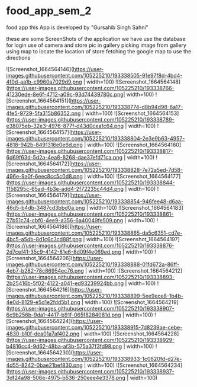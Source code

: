 # food_app_sem_2
food app
this App is developed by "Gursahib Singh Sahni"

these are some ScreenShots of the application 
we have use the database for login 
use of camera and store pic in gallery
picking image from gallery
using map to locate the location of store 
fetching the google map to use the directions 


![Screenshot_1664564146](https://user-images.githubusercontent.com/105225210/193338505-91e97f8d-4bd4-4f0d-aa1b-c9960a7029d9.png | width=100)
![Screenshot_1664564148](https://user-images.githubusercontent.com/105225210/193338766-41230ede-8e6f-4712-a09c-93d74439780c.png| width=100)
![Screenshot_1664564151](https://user-images.githubusercontent.com/105225210/193338774-d8b94d98-6a17-4fe5-9729-5fa315b86352.png | width=100)
![Screenshot_1664564153](https://user-images.githubusercontent.com/105225210/193338789-e38075eb-32e3-4976-877f-d43d0cea1c64.png | width=100)
![Screenshot_1664564157](https://user-images.githubusercontent.com/105225210/193338804-2e3e9b63-4957-4818-942b-8491316e0e6d.png | width=100)
![Screenshot_1664564160](https://user-images.githubusercontent.com/105225210/193338817-6d69f63d-5d2a-4ea8-8268-dae37efd71ca.png | width=100)
![Screenshot_1664564172](https://user-images.githubusercontent.com/105225210/193338828-7e72a5ed-7d58-496e-9a0f-6eec8cc5c0d8.png | width=100)
![Screenshot_1664564177](https://user-images.githubusercontent.com/105225210/193338844-1156295c-65ad-4b3e-add4-2f72235c44d4.png | width=100)
![Screenshot_1664564179](https://user-images.githubusercontent.com/105225210/193338854-946fee48-d6aa-46d5-b4db-3487cd3bbd0a.png | width=100)
![Screenshot_1664564183](https://user-images.githubusercontent.com/105225210/193338861-27b51c74-cbf0-4ee9-a356-6a40049fe509.png | width=100)
![Screenshot_1664564186](https://user-images.githubusercontent.com/105225210/193338865-da5c6351-cd7e-4bc5-a5db-8d1c6c3cd88f.png | width=100)
![Screenshot_1664564197](https://user-images.githubusercontent.com/105225210/193338876-2d7cef41-35c9-4142-81e6-8d09f4e069ed.png | width=100)
![Screenshot_1664564206](https://user-images.githubusercontent.com/105225210/193338888-01fd672a-86ff-4eb7-b282-78c86954ec76.png | width=100)
![Screenshot_1664564212](https://user-images.githubusercontent.com/105225210/193338893-2b25416b-5f02-4122-a041-ed93239924bb.png | width=100)
![Screenshot_1664564216](https://user-images.githubusercontent.com/105225210/193338899-5ee9ece8-1b4b-4e0d-8129-e5d1e2fdd5b1.png | width=100)
![Screenshot_1664564219](https://user-images.githubusercontent.com/105225210/193338907-6c9b256b-9da1-4417-b91f-065f8284081d.png | width=100)
![Screenshot_1664564224](https://user-images.githubusercontent.com/105225210/193338915-7d8239ae-cebe-4830-b10f-dea01a7af402.png | width=100)
![Screenshot_1664564228](https://user-images.githubusercontent.com/105225210/193338929-b4816cc4-9d62-48ba-af3b-575a37f3fd98.png | width=100)
![Screenshot_1664564230](https://user-images.githubusercontent.com/105225210/193338933-1c0620fd-d27e-4d55-8242-0bae21bef830.png | width=100)
![Screenshot_1664564234](https://user-images.githubusercontent.com/105225210/193338937-3df24a98-506e-4975-b536-250eee4e3378.png | width=100)

